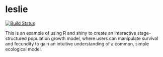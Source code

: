 leslie
======

[![Build Status](https://travis-ci.org/mbjoseph/leslie.svg?branch=master)](https://travis-ci.org/mbjoseph/leslie)

This is an example of using R and shiny to create an interactive stage-structured population growth
model, where users can manipulate survival and fecundity to gain an intuitive understanding of a common, 
simple ecological model. 
